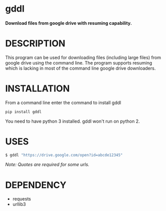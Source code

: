 # gddl
#### Download files from google drive with resuming capability.

# DESCRIPTION
This program can be used for downloading files (including large files) from google drive using the command line. The program supports resuming which is lacking in most of the command line google drive downloaders. 
# INSTALLATION
From a command line enter the command to install gddl
```
pip install gddl
```
You need to have python 3 installed. gddl won't run on python 2.
# USES

```sh
$ gddl "https://drive.google.com/open?id=abcde12345"
```
*Note: Quotes are required for some urls.*

# DEPENDENCY
  - requests
  - urllib3
